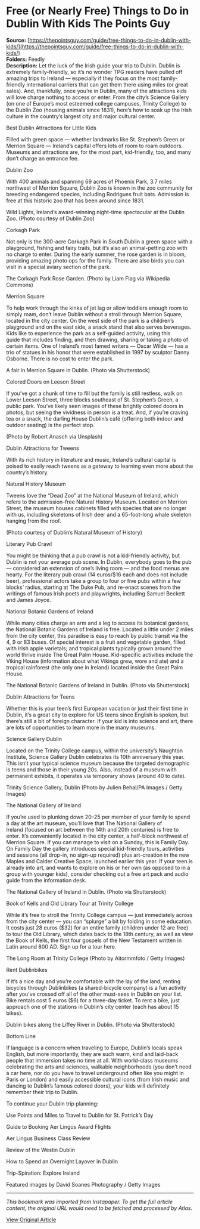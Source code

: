 # Free (or Nearly Free) Things to Do in Dublin With Kids The Points Guy

**Source:** [https://thepointsguy.com/guide/free-things-to-do-in-dublin-with-kids/](https://thepointsguy.com/guide/free-things-to-do-in-dublin-with-kids/)  
**Folders:** Feedly  
**Description:** Let the luck of the Irish guide your trip to Dublin. Dublin is extremely family-friendly, so it’s no wonder TPG readers have pulled off amazing trips to Ireland — especially if they focus on the most family-friendly international carriers that can get them there using miles (or great sales). And, thankfully, once you’re in Dublin, many of the attractions kids will love charge nothing to access or enter. From the city’s Science Gallery (on one of Europe’s most esteemed college campuses, Trinity College) to the Dublin Zoo (housing animals since 1831), here’s how to soak up the Irish culture in the country’s largest city and major cultural center.

Best Dublin Attractions for Little Kids

Filled with green space — whether landmarks like St. Stephen’s Green or Merrion Square — Ireland’s capital offers lots of room to roam outdoors. Museums and attractions are, for the most part, kid-friendly, too, and many don’t charge an entrance fee.

Dublin Zoo

With 400 animals and spanning 69 acres of Phoenix Park, 3.7 miles northwest of Merrion Square, Dublin Zoo is known in the zoo community for breeding endangered species, including Rodrigues fruit bats. Admission is free at this historic zoo that has been around since 1831.

Wild Lights, Ireland’s award-winning night-time spectacular at the Dublin Zoo. (Photo courtesy of Dublin Zoo)

Corkagh Park

Not only is the 300-acre Corkagh Park in South Dublin a green space with a playground, fishing and fairy trails, but it’s also an animal-petting zoo with no charge to enter. During the early summer, the rose garden is in bloom, providing amazing photo ops for the family. There are also birds you can visit in a special aviary section of the park.

The Corkagh Park Rose Garden. (Photo by Liam Flag via Wikipedia Commons)

Merrion Square

To help work through the kinks of jet lag or allow toddlers enough room to simply roam, don’t leave Dublin without a stroll through Merrion Square, located in the city center. On the west side of the park is a children’s playground and on the east side, a snack stand that also serves beverages. Kids like to experience the park as a self-guided activity, using this guide that includes finding, and then drawing, sharing or taking a photo of certain items. One of Ireland’s most famed writers — Oscar Wilde — has a trio of statues in his honor that were established in 1997 by sculptor Danny Osborne. There is no cost to enter the park.

A fair in Merrion Square in Dublin. (Photo via Shutterstock)

Colored Doors on Leeson Street

If you’ve got a chunk of time to fill but the family is still restless, walk on Lower Leeson Street, three blocks southeast of St. Stephen’s Green, a public park. You’ve likely seen images of these brightly colored doors in photos, but seeing the vividness in person is a treat. And, if you’re craving tea or a snack, the darling House Dublin’s café (offering both indoor and outdoor seating) is the perfect stop. 

(Photo by Robert Anasch via Unsplash)

Dublin Attractions for Tweens

With its rich history in literature and music, Ireland’s cultural capital is poised to easily reach tweens as a gateway to learning even more about the country’s history.

Natural History Museum

Tweens love the “Dead Zoo” at the National Museum of Ireland, which refers to the admission-free Natural History Museum. Located on Merrion Street, the museum houses cabinets filled with species that are no longer with us, including skeletons of Irish deer and a 65-foot-long whale skeleton hanging from the roof.

(Photo courtesy of Dublin’s Natural Museum of History)

Literary Pub Crawl

You might be thinking that a pub crawl is not a kid-friendly activity, but Dublin is not your average pub scene. In Dublin, everybody goes to the pub — considered an extension of one’s living room — and the food menus are hearty. For the literary pub crawl (14 euros/$16 each and does not include beer), professional actors take a group to four or five pubs within a few blocks’ radius, starting at The Duke Pub, and re-enact scenes from the writings of famous Irish poets and playwrights, including Samuel Beckett and James Joyce.

National Botanic Gardens of Ireland

While many cities charge an arm and a leg to access its botanical gardens, the National Botanic Gardens of Ireland is free. Located a little under 2 miles from the city center, this paradise is easy to reach by public transit via the 4, 9 or 83 buses. Of special interest is a fruit and vegetable garden, filled with Irish apple varietals; and tropical plants typically grown around the world thrive inside The Great Palm House. Kid-specific activities include the Viking House (information about what Vikings grew, wore and ate) and a tropical rainforest (the only one in Ireland) located inside the Great Palm House.

The National Botanic Gardens of Ireland in Dublin. (Photo via Shutterstock)

Dublin Attractions for Teens

Whether this is your teen’s first European vacation or just their first time in Dublin, it’s a great city to explore for US teens since English is spoken, but there’s still a bit of foreign character. If your kid is into science and art, there are lots of opportunities to learn more in the many museums.

Science Gallery Dublin

Located on the Trinity College campus, within the university’s Naughton Institute, Science Gallery Dublin celebrates its 10th anniversary this year. This isn’t your typical science museum because the targeted demographic is teens and those in their young 20s. Also, instead of a museum with permanent exhibits, it operates via temporary shows (around 40 to date).

Trinity Science Gallery, Dublin (Photo by Julien Behal/PA Images / Getty Images)

The National Gallery of Ireland

If you’re used to plunking down $20–$25 per member of your family to spend a day at the art museum, you’ll love that The National Gallery of Ireland (focused on art between the 14th and 20th centuries) is free to enter. It’s conveniently located in the city center, a half-block northwest of Merrion Square. If you can manage to visit on a Sunday, this is Family Day. On Family Day the gallery introduces special kid-friendly tours, activities and sessions (all drop-in, no sign-up required) plus art-creation in the new Maples and Calder Creative Space, launched earlier this year. If your teen is already into art, and wants to explore on his or her own (as opposed to in a group with younger kids), consider checking out a free art pack and audio guide from the information desk.

The National Gallery of Ireland in Dublin. (Photo via Shutterstock)

Book of Kells and Old Library Tour at Trinity College

While it’s free to stroll the Trinity College campus — just immediately across from the city center — you can “splurge” a bit by folding in some education. It costs just 28 euros ($32) for an entire family (children under 12 are free) to tour the Old Library, which dates back to the 18th century, as well as view the Book of Kells, the first four gospels of the New Testament written in Latin around 800 AD. Sign up for a tour here.

The Long Room at Trinity College (Photo by Aitormmfoto / Getty Images)

Rent Dublinbikes

If it’s a nice day and you’re comfortable with the lay of the land, renting bicycles through Dublinbikes (a shared-bicycle company) is a fun activity after you’ve crossed off all of the other must-sees in Dublin on your list. Bike rentals cost 5 euros ($6) for a three-day ticket. To rent a bike, just approach one of the stations in Dublin’s city center (each has about 15 bikes).

Dublin bikes along the Liffey River in Dublin. (Photo via Shutterstock)

Bottom Line

If language is a concern when traveling to Europe, Dublin’s locals speak English, but more importantly, they are such warm, kind and laid-back people that immersion takes no time at all. With world-class museums celebrating the arts and sciences, walkable neighborhoods (you don’t need a car here, nor do you have to travel underground often like you might in Paris or London) and easily accessible cultural icons (from Irish music and dancing to Dublin’s famous colored doors), your kids will definitely remember their trip to Dublin.

To continue your Dublin trip planning:

Use Points and Miles to Travel to Dublin for St. Patrick’s Day

Guide to Booking Aer Lingus Award Flights

Aer Lingus Business Class Review

Review of the Westin Dublin

How to Spend an Overnight Layover in Dublin

Trip-Spiration: Explore Ireland

Featured images by David Soanes Photography / Getty Images


---

*This bookmark was imported from Instapaper. To get the full article content, the original URL would need to be fetched and processed by Atlas.*

[View Original Article](https://thepointsguy.com/guide/free-things-to-do-in-dublin-with-kids/)